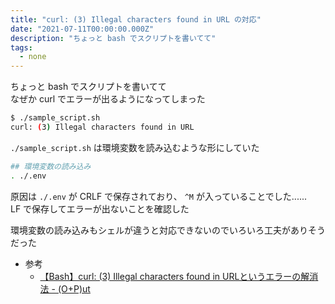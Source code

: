 ```yaml
---
title: "curl: (3) Illegal characters found in URL の対応"
date: "2021-07-11T00:00:00.000Z"
description: "ちょっと bash でスクリプトを書いてて"
tags:
  - none
---
```


ちょっと bash でスクリプトを書いてて  
なぜか curl でエラーが出るようになってしまった  

```sh
$ ./sample_script.sh 
curl: (3) Illegal characters found in URL
```

`./sample_script.sh` は環境変数を読み込むような形にしていた  

```sh
## 環境変数の読み込み
. ./.env
```

原因は `./.env` が CRLF で保存されており、 `^M` が入っていることでした......  
LF で保存してエラーが出ないことを確認した  

環境変数の読み込みもシェルが違うと対応できないのでいろいろ工夫がありそうだった  

- 参考
  - [【Bash】curl: (3) Illegal characters found in URLというエラーの解消法 - (O+P)ut](https://www.mtioutput.com/entry/curl-illegal-error)